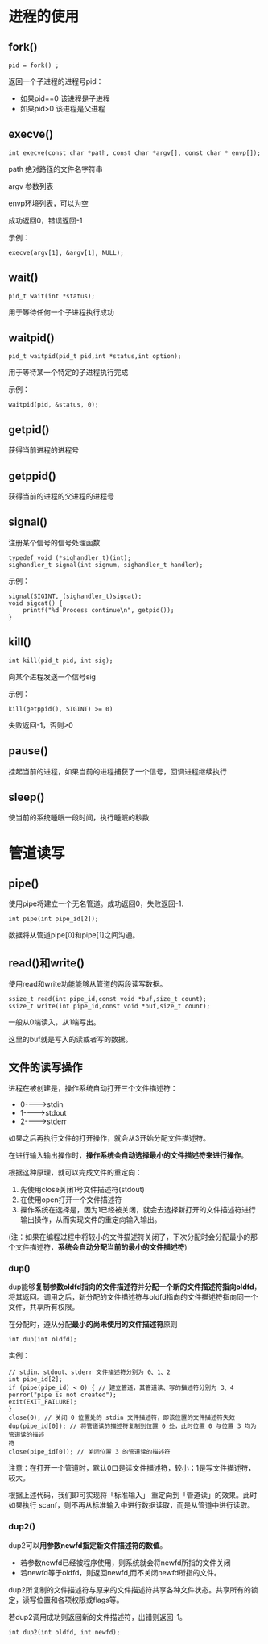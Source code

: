 # 进程的使用

## fork()

```
pid = fork() ;
```

返回一个子进程的进程号pid：

+ 如果pid==0 该进程是子进程
+ 如果pid>0 该进程是父进程

## execve()

```
int execve(const char *path, const char *argv[], const char * envp[]);
```

path 绝对路径的文件名字符串

argv 参数列表

envp环境列表，可以为空

成功返回0，错误返回-1

示例：

```
execve(argv[1], &argv[1], NULL);
```

## wait() 

```
pid_t wait(int *status);
```

用于等待任何一个子进程执行成功

## waitpid()

```
pid_t waitpid(pid_t pid,int *status,int option);
```

用于等待某一个特定的子进程执行完成

示例：

```
waitpid(pid, &status, 0);
```

## getpid()

获得当前进程的进程号

## getppid()

获得当前的进程的父进程的进程号

## signal()

注册某个信号的信号处理函数

```
typedef void (*sighandler_t)(int);
sighandler_t signal(int signum, sighandler_t handler);
```

示例：

```
signal(SIGINT, (sighandler_t)sigcat);
void sigcat() {
	printf("%d Process continue\n", getpid());
}
```

## kill()

```
int kill(pid_t pid, int sig);
```

向某个进程发送一个信号sig

示例：

```
kill(getppid(), SIGINT) >= 0)
```

失败返回-1，否则>0

## pause()

挂起当前的进程，如果当前的进程捕获了一个信号，回调进程继续执行

## sleep()

使当前的系统睡眠一段时间，执行睡眠的秒数

# 管道读写

## pipe()

使用pipe将建立一个无名管道。成功返回0，失败返回-1.

```
int pipe(int pipe_id[2]);
```

数据将从管道pipe[0]和pipe[1]之间沟通。

## read()和write()

使用read和write功能能够从管道的两段读写数据。

```
ssize_t read(int pipe_id,const void *buf,size_t count);
ssize_t write(int pipe_id,const void *buf,size_t count);
```

一般从0端读入，从1端写出。

这里的buf就是写入的读或者写的数据。

## 文件的读写操作

进程在被创建是，操作系统自动打开三个文件描述符：

+ 0---->stdin
+ 1---->stdout
+ 2---->stderr

如果之后再执行文件的打开操作，就会从3开始分配文件描述符。

在进行输入输出操作时，**操作系统会自动选择最小的文件描述符来进行操作**。

根据这种原理，就可以完成文件的重定向：

1. 先使用close关闭1号文件描述符(stdout)
2. 在使用open打开一个文件描述符
3. 操作系统在选择是，因为1已经被关闭，就会去选择新打开的文件描述符进行输出操作，从而实现文件的重定向输入输出。

(注：如果在编程过程中将较小的文件描述符关闭了，下次分配时会分配最小的那个文件描述符，**系统会自动分配当前的最小的文件描述符**)

### dup()

dup能够**复制参数oldfd指向的文件描述符**并**分配一个新的文件描述符指向oldfd**，将其返回。调用之后，新分配的文件描述符与oldfd指向的文件描述符指向同一个文件，共享所有权限。

在分配时，遵从分配**最小的尚未使用的文件描述符**原则

```
int dup(int oldfd);
```

实例：

```
// stdin、stdout、stderr ⽂件描述符分别为 0、1、2
int pipe_id[2];
if (pipe(pipe_id) < 0) { // 建⽴管道，其管道读、写的描述符分别为 3、4
perror("pipe is not created");
exit(EXIT_FAILURE);
}
close(0); // 关闭 0 位置处的 stdin ⽂件描述符，即该位置的⽂件描述符失效
dup(pipe_id[0]); // 将管道读的描述符复制到位置 0 处，此时位置 0 与位置 3 均为管道读的描述
符
close(pipe_id[0]); // 关闭位置 3 的管道读的描述符
```

注意：在打开一个管道时，默认0口是读文件描述符，较小；1是写文件描述符，较大。

根据上述代码，我们即可实现将「标准输⼊」 重定向到「管道读」的效果。此时如果执⾏ scanf，则不再从标准输⼊中进⾏数据读取，⽽是从管道中进⾏读取。

### dup2()

dup2可以**用参数newfd指定新文件描述符的数值**。

+ 若参数newfd已经被程序使用，则系统就会将newfd所指的文件关闭
+ 若newfd等于oldfd，则返回newfd,而不关闭newfd所指的文件。

dup2所复制的文件描述符与原来的文件描述符共享各种文件状态。共享所有的锁定，读写位置和各项权限或flags等。

若dup2调用成功则返回新的文件描述符，出错则返回-1。

```
int dup2(int oldfd, int newfd);
```

